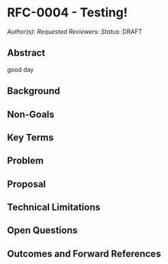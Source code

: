 # RFC-0004 - Testing!

*Author(s)*:
*Requested Reviewers*:
*Status*: DRAFT

## Abstract
good day

## Background

## Non-Goals

## Key Terms

## Problem

## Proposal

## Technical Limitations

## Open Questions

## Outcomes and Forward References